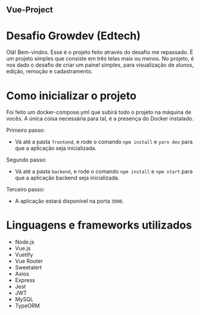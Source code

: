 ## Vue-Project
# Desafio Growdev (Edtech)

Olá! Bem-vindos. Esse é o projeto feito através do desafio me repassado. É um projeto simples que consiste em três telas mais ou menos. No projeto, é nos dado o desafio de criar um painel simples, para visualização de alunos, edição, remoção e cadastramento.

# Como inicializar o projeto

Foi feito um docker-compose.yml que subirá todo o projeto na máquina de vocês. A única coisa necessária para tal, é a presença do Docker instalado.

Primeiro passo:
  - Vá até a pasta `frontend`, e rode o comando `npm install` e `yarn dev` para que a aplicação seja inicializada.

Segundo passo:
  - Vá até a pasta `backend`, e rode o comando `npm install` e `npm start` para que a aplicação backend seja inicializada.

Terceiro passo:
  - A aplicação estará disponível na porta `3000`.

# Linguagens e frameworks utilizados

- Node.js
- Vue.js
- Vuetify
- Vue Router
- Sweetalert
- Axios
- Express
- Jest
- JWT
- MySQL
- TypeORM